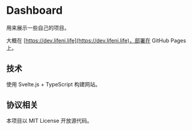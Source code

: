 # Dashboard

用来展示一些自己的项目。

大概在 [https://dev.lifeni.life](https://dev.lifeni.life)，部署在 GitHub Pages 上。

## 技术

使用 Svelte.js + TypeScript 构建网站。

## 协议相关

本项目以 MIT License 开放源代码。
